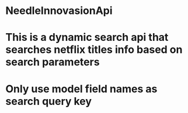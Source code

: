 # NeedleInnovasionApi

# This is a dynamic search api that searches netflix titles info based on search parameters

# Only use model field names as search query key
